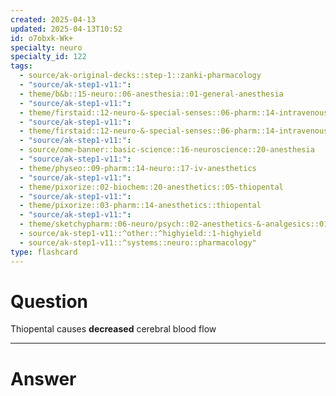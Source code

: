 ```yaml
---
created: 2025-04-13
updated: 2025-04-13T10:52
id: o7obxk-Wk+
specialty: neuro
specialty_id: 122
tags:
  - source/ak-original-decks::step-1::zanki-pharmacology
  - "source/ak-step1-v11:": 
  - theme/b&b::15-neuro::06-anesthesia::01-general-anesthesia
  - "source/ak-step1-v11:": 
  - theme/firstaid::12-neuro-&-special-senses::06-pharm::14-intravenous-anesthetics
  - "source/ak-step1-v11:": 
  - theme/firstaid::12-neuro-&-special-senses::06-pharm::14-intravenous-anesthetics::thiopental
  - "source/ak-step1-v11:": 
  - source/ome-banner::basic-science::16-neuroscience::20-anesthesia
  - "source/ak-step1-v11:": 
  - theme/physeo::09-pharm::14-neuro::17-iv-anesthetics
  - "source/ak-step1-v11:": 
  - theme/pixorize::02-biochem::20-anesthetics::05-thiopental
  - "source/ak-step1-v11:": 
  - theme/pixorize::03-pharm::14-anesthetics::thiopental
  - "source/ak-step1-v11:": 
  - theme/sketchypharm::06-neuro/psych::02-anesthetics-&-analgesics::01-propofol,-etomidate,-ketamine
  - source/ak-step1-v11::^other::^highyield::1-highyield
  - source/ak-step1-v11::^systems::neuro::pharmacology"
type: flashcard
---
```


# Question
Thiopental causes **decreased** cerebral blood flow

---

# Answer
